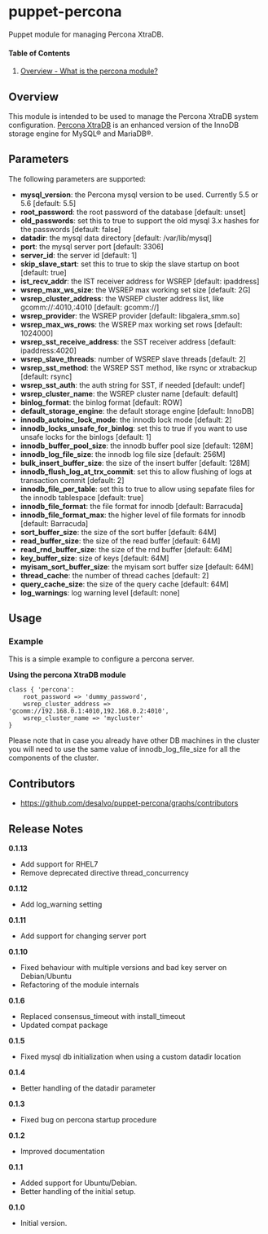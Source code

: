 puppet-percona
======

Puppet module for managing Percona XtraDB.

#### Table of Contents
1. [Overview - What is the percona module?](#overview)

Overview
--------

This module is intended to be used to manage the Percona XtraDB system configuration.
[Percona XtraDB](http://www.percona.com/software/percona-xtradb) is an enhanced version of the InnoDB storage engine for MySQL® and MariaDB®.

Parameters
----------

The following parameters are supported:

* **mysql_version**: the Percona mysql version to be used. Currently 5.5 or 5.6 [default: 5.5]
* **root_password**: the root password of the database [default: unset]
* **old_passwords**: set this to true to support the old mysql 3.x hashes for the passwords [default: false]
* **datadir**: the mysql data directory [default: /var/lib/mysql]
* **port**: the mysql server port [default: 3306]
* **server_id**: the server id [default: 1]
* **skip_slave_start**: set this to true to skip the slave startup on boot [default: true]
* **ist_recv_addr**: the IST receiver address for WSREP [default: ipaddress]
* **wsrep_max_ws_size**: the WSREP max working set size [default: 2G]
* **wsrep_cluster_address**: the WSREP cluster address list, like gcomm://<ip1>:4010,<ip2>:4010 [default: gcomm://]
* **wsrep_provider**: the WSREP provider [default: libgalera_smm.so]
* **wsrep_max_ws_rows**: the WSREP max working set rows [default: 1024000]
* **wsrep_sst_receive_address**: the SST receiver address [default: ipaddress:4020]
* **wsrep_slave_threads**: number of WSREP slave threads [default: 2]
* **wsrep_sst_method**: the WSREP SST method, like rsync or xtrabackup [default: rsync]
* **wsrep_sst_auth**: the auth string for SST, if needed [default: undef]
* **wsrep_cluster_name**: the WSREP cluster name [default: default]
* **binlog_format**: the binlog format [default: ROW]
* **default_storage_engine**: the default storage engine [default: InnoDB]
* **innodb_autoinc_lock_mode**: the innodb lock mode [default: 2]
* **innodb_locks_unsafe_for_binlog**: set this to true if you want to use unsafe locks for the binlogs [default: 1]
* **innodb_buffer_pool_size**: the innodb buffer pool size [default: 128M]
* **innodb_log_file_size**: the innodb log file size [default: 256M]
* **bulk_insert_buffer_size**: the size of the insert buffer [default: 128M]
* **innodb_flush_log_at_trx_commit**: set this to allow flushing of logs at transaction commit [default: 2]
* **innodb_file_per_table**: set this to true to allow using sepafate files for the innodb tablespace [default: true]
* **innodb_file_format**: the file format for innodb [default: Barracuda]
* **innodb_file_format_max**: the higher level of file formats for innodb [default: Barracuda]
* **sort_buffer_size**: the size of the sort buffer [default: 64M]
* **read_buffer_size**: the size of the read buffer [default: 64M]
* **read_rnd_buffer_size**: the size of the rnd buffer [default: 64M]
* **key_buffer_size**: size of keys [default: 64M]
* **myisam_sort_buffer_size**: the myisam sort buffer size [default: 64M]
* **thread_cache**: the number of thread caches [default: 2]
* **query_cache_size**: the size of the query cache [default: 64M]
* **log_warnings**: log warning level [default: none]

Usage
-----

### Example

This is a simple example to configure a percona server.

**Using the percona XtraDB module**

```percona
class { 'percona':
    root_password => 'dummy_password',
    wsrep_cluster_address => 'gcomm://192.168.0.1:4010,192.168.0.2:4010',
    wsrep_cluster_name => 'mycluster'
}
```

Please note that in case you already have other DB machines in the cluster you will need to use the same value of innodb_log_file_size for all the components of the cluster.

Contributors
------------

* https://github.com/desalvo/puppet-percona/graphs/contributors

Release Notes
-------------

**0.1.13**

* Add support for RHEL7
* Remove deprecated directive thread_concurrency

**0.1.12**

* Add log_warning setting

**0.1.11**

* Add support for changing server port

**0.1.10**

* Fixed behaviour with multiple versions and bad key server on Debian/Ubuntu
* Refactoring of the module internals

**0.1.6**

* Replaced consensus_timeout with install_timeout
* Updated compat package

**0.1.5**

* Fixed mysql db initialization when using a custom datadir location

**0.1.4**

* Better handling of the datadir parameter

**0.1.3**

* Fixed bug on percona startup procedure

**0.1.2**

* Improved documentation

**0.1.1**

* Added support for Ubuntu/Debian.
* Better handling of the initial setup.

**0.1.0**

* Initial version.
